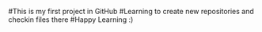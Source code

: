 #This is my first project in GitHub
#Learning to create new repositories and checkin files there
#Happy Learning :)
